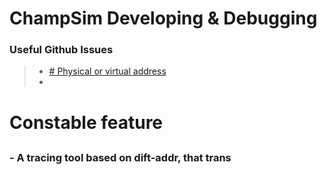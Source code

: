 # ChampSim Developing & Debugging
### Useful Github Issues
 > - [# Physical or virtual address](https://github.com/ChampSim/ChampSim/issues/15)
 > -

# Constable feature
## 
### - A tracing tool based on dift-addr, that trans
<!--stackedit_data:
eyJoaXN0b3J5IjpbODQ1MTQ0NjM1XX0=
-->